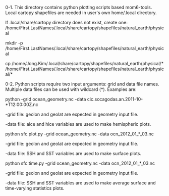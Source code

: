 0-1. This directory contains python plotting scripts based mom6-tools. Local cartopy shapefiles are needed in user's own home/.local directory.

If .local/share/cartopy directory does not exist, create one: /home/First.LastNames/.local/share/cartopy/shapefiles/natural_earth/physical

mkdir -p /home/First.LastNames/.local/share/cartopy/shapefiles/natural_earth/physical

cp /home/Jong.Kim/.local/share/cartopy/shapefiles/natural_earth/physical/* /home/First.LastNames/.local/share/cartopy/shapefiles/natural_earth/physical/*

0-2. Python scripts require two input arguments: grid and data file names. Multiple data files can be used with wildcard (*). Examples are:

python -grid ocean_geometry.nc -data cic.socagodas.an.2011-10-*T12:00:00Z.nc 

-grid file: geolon and geolat are expected in geometry input file.

-data file: aice and hice variables are used to make hemispheric plots.

python sfc.plot.py -grid ocean_geometry.nc -data ocn_2012_01_*_03.nc

-grid file: geolon and geolat are expected in geometry input file.

-data file: SSH and SST variables are used to make surface plots.

python sfc.time.py -grid ocean_geometry.nc -data ocn_2012_01_*_03.nc

-grid file: geolon and geolat are expected in geometry input file.

-data file: SSH and SST variables are used to make average surface and time-varying statistics plots.
